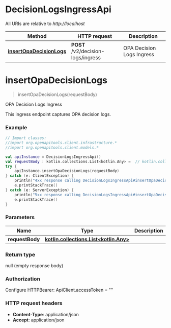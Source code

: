 # DecisionLogsIngressApi

All URIs are relative to *http://localhost*

Method | HTTP request | Description
------------- | ------------- | -------------
[**insertOpaDecisionLogs**](DecisionLogsIngressApi.md#insertOpaDecisionLogs) | **POST** /v2/decision-logs/ingress | OPA Decision Logs Ingress


<a name="insertOpaDecisionLogs"></a>
# **insertOpaDecisionLogs**
> insertOpaDecisionLogs(requestBody)

OPA Decision Logs Ingress

This ingress endpoint captures OPA decision logs.

### Example
```kotlin
// Import classes:
//import org.openapitools.client.infrastructure.*
//import org.openapitools.client.models.*

val apiInstance = DecisionLogsIngressApi()
val requestBody : kotlin.collections.List<kotlin.Any> =  // kotlin.collections.List<kotlin.Any> | 
try {
    apiInstance.insertOpaDecisionLogs(requestBody)
} catch (e: ClientException) {
    println("4xx response calling DecisionLogsIngressApi#insertOpaDecisionLogs")
    e.printStackTrace()
} catch (e: ServerException) {
    println("5xx response calling DecisionLogsIngressApi#insertOpaDecisionLogs")
    e.printStackTrace()
}
```

### Parameters

Name | Type | Description  | Notes
------------- | ------------- | ------------- | -------------
 **requestBody** | [**kotlin.collections.List&lt;kotlin.Any&gt;**](kotlin.Any.md)|  |

### Return type

null (empty response body)

### Authorization


Configure HTTPBearer:
    ApiClient.accessToken = ""

### HTTP request headers

 - **Content-Type**: application/json
 - **Accept**: application/json

